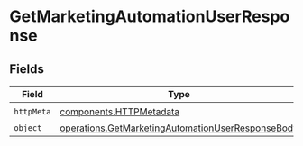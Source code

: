 # GetMarketingAutomationUserResponse


## Fields

| Field                                                                                                                  | Type                                                                                                                   | Required                                                                                                               | Description                                                                                                            |
| ---------------------------------------------------------------------------------------------------------------------- | ---------------------------------------------------------------------------------------------------------------------- | ---------------------------------------------------------------------------------------------------------------------- | ---------------------------------------------------------------------------------------------------------------------- |
| `httpMeta`                                                                                                             | [components.HTTPMetadata](../../models/components/httpmetadata.md)                                                     | :heavy_check_mark:                                                                                                     | N/A                                                                                                                    |
| `object`                                                                                                               | [operations.GetMarketingAutomationUserResponseBody](../../models/operations/getmarketingautomationuserresponsebody.md) | :heavy_minus_sign:                                                                                                     | N/A                                                                                                                    |